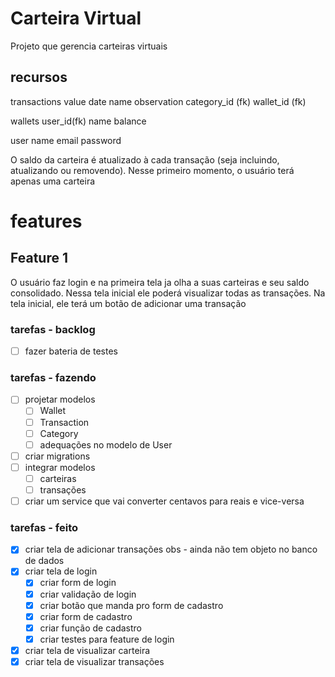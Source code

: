 # Carteira Virtual
Projeto que gerencia carteiras virtuais

## recursos
transactions
    value
    date
    name
    observation
    category_id (fk)
    wallet_id (fk)

wallets
    user_id(fk)
    name
    balance

user
    name
    email
    password

O saldo da carteira é atualizado à cada transação (seja incluindo, atualizando ou removendo).
Nesse primeiro momento, o usuário terá apenas uma carteira

# features


## Feature 1
O usuário faz login e na primeira tela ja olha a suas carteiras e seu saldo consolidado.
Nessa tela inicial ele poderá visualizar todas as transações.
Na tela inicial, ele terá um botão de adicionar uma transação

### tarefas - backlog
- [ ] fazer bateria de testes

### tarefas - fazendo
- [ ] projetar modelos
    - [ ] Wallet
    - [ ] Transaction
    - [ ] Category
    - [ ] adequações no modelo de User
- [ ] criar migrations
- [ ] integrar modelos
    - [ ] carteiras
    - [ ] transações
- [ ] criar um service que vai converter centavos para reais e vice-versa

### tarefas - feito
- [x] criar tela de adicionar transações
obs - ainda não tem objeto no banco de dados
- [x] criar tela de login
    - [x] criar form de login
    - [x] criar validação de login
    - [x] criar botão que manda pro form de cadastro
    - [x] criar form de cadastro
    - [x] criar função de cadastro
    - [x] criar testes para feature de login

- [x] criar tela de visualizar carteira
- [x] criar tela de visualizar transações